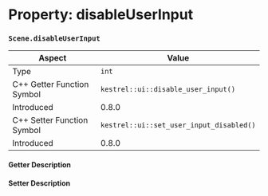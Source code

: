 
# Property: disableUserInput
### `Scene.disableUserInput`

| Aspect | Value |
| --- | --- |
| Type | `int` |
| C++ Getter Function Symbol | `kestrel::ui::disable_user_input()` |
| Introduced | 0.8.0 |
| C++ Setter Function Symbol | `kestrel::ui::set_user_input_disabled()` |
| Introduced | 0.8.0 |

#### Getter Description

#### Setter Description


